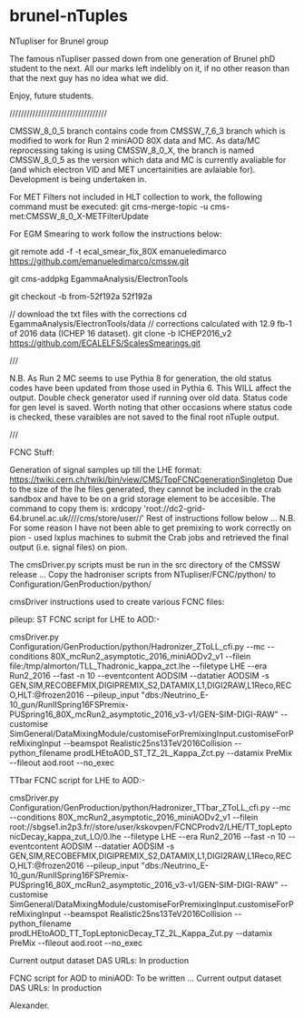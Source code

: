brunel-nTuples
==============

NTupliser for Brunel group

The famous nTupliser passed down from one generation of Brunel phD student to the next. 
All our marks left indelibly on it, if no other reason than that the next guy has no idea what we did.

Enjoy, future students.

//////////////////////////////////


CMSSW_8_0_5 branch contains code from CMSSW_7_6_3 branch which is modified to work for Run 2 miniAOD 80X data and MC.
As data/MC reprocessing taking is using CMSSW_8_0_X, the branch is named CMSSW_8_0_5 as the version which data and MC is currently avaliable for (and which electron VID and MET uncertainities are avlaiable for).
Development is being undertaken in.

For MET Filters not included in HLT collection to work, the following command must be executed:
git cms-merge-topic -u cms-met:CMSSW_8_0_X-METFilterUpdate

For EGM Smearing to work follow the instructions below:

git remote add -f -t ecal_smear_fix_80X emanueledimarco https://github.com/emanueledimarco/cmssw.git

git cms-addpkg EgammaAnalysis/ElectronTools

git checkout -b from-52f192a 52f192a

// download the txt files with the corrections
cd EgammaAnalysis/ElectronTools/data
// corrections calculated with 12.9 fb-1 of 2016 data (ICHEP 16 dataset).
git clone -b ICHEP2016_v2 https://github.com/ECALELFS/ScalesSmearings.git

///

N.B. As Run 2 MC seems to use Pythia 8 for generation, the old status codes have been updated from those used in Pythia 6. This WILL affect the output. Double check generator used if running over old data. 
Status code for gen level is saved. Worth noting that other occasions where status code is checked, these varaibles are not saved to the final root nTuple output. 

///

FCNC Stuff:

Generation of signal samples up till the LHE format: https://twiki.cern.ch/twiki/bin/view/CMS/TopFCNCgenerationSingletop
Due to the size of the lhe files generated, they cannot be included in the crab sandbox and have to be on a grid storage element to be accesible. The command to copy them is: xrdcopy <file> 'root://dc2-grid-64.brunel.ac.uk////cms/store/user/<username>/<dirPath>'
Rest of instructions follow below ...
N.B. For some reason I have not been able to get premixing to work correctly on pion - used lxplus machines to submit the Crab jobs and retrieved the final output (i.e. signal files) on pion.

The cmsDriver.py scripts must be run in the src directory of the CMSSW release ...
Copy the hadroniser scripts from NTupliser/FCNC/python/ to Configuration/GenProduction/python/

cmsDriver instructions used to create various FCNC files:

pileup:
ST FCNC script for LHE to AOD:-

cmsDriver.py Configuration/GenProduction/python/Hadronizer_ZToLL_cfi.py  --mc --conditions 80X_mcRun2_asymptotic_2016_miniAODv2_v1 --filein file:/tmp/almorton/TLL_Thadronic_kappa_zct.lhe --filetype LHE --era Run2_2016 --fast -n 10 --eventcontent AODSIM --datatier AODSIM -s GEN,SIM,RECOBEFMIX,DIGIPREMIX_S2,DATAMIX,L1,DIGI2RAW,L1Reco,RECO,HLT:@frozen2016 --pileup_input "dbs:/Neutrino_E-10_gun/RunIISpring16FSPremix-PUSpring16_80X_mcRun2_asymptotic_2016_v3-v1/GEN-SIM-DIGI-RAW" --customise SimGeneral/DataMixingModule/customiseForPremixingInput.customiseForPreMixingInput --beamspot Realistic25ns13TeV2016Collision --python_filename prodLHEtoAOD_ST_TZ_2L_Kappa_Zct.py --datamix PreMix --fileout aod.root --no_exec

TTbar FCNC script for LHE to AOD:-

cmsDriver.py Configuration/GenProduction/python/Hadronizer_TTbar_ZToLL_cfi.py --mc --conditions 80X_mcRun2_asymptotic_2016_miniAODv2_v1  --filein root://sbgse1.in2p3.fr//store/user/kskovpen/FCNCProdv2/LHE/TT_topLeptonicDecay_kappa_zut_LO/0.lhe --filetype LHE --era Run2_2016 --fast -n 10 --eventcontent AODSIM --datatier AODSIM -s GEN,SIM,RECOBEFMIX,DIGIPREMIX_S2,DATAMIX,L1,DIGI2RAW,L1Reco,RECO,HLT:@frozen2016 --pileup_input "dbs:/Neutrino_E-10_gun/RunIISpring16FSPremix-PUSpring16_80X_mcRun2_asymptotic_2016_v3-v1/GEN-SIM-DIGI-RAW" --customise SimGeneral/DataMixingModule/customiseForPremixingInput.customiseForPreMixingInput --beamspot Realistic25ns13TeV2016Collision --python_filename prodLHEtoAOD_TT_TopLeptonicDecay_TZ_2L_Kappa_Zut.py --datamix PreMix --fileout aod.root --no_exec

Current output dataset DAS URLs: In production

FCNC script for AOD to miniAOD:
To be written ...
Current output dataset DAS URLs: In production

Alexander.
